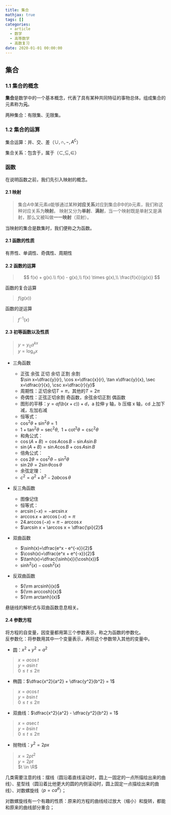 ```yaml
---
title: 集合
mathjax: true
tags: []
categories:
  - article
  - 数学
  - 高等数学
  - 高数复习
date: 2020-01-01 00:00:00
---
```


## 集合

### 1.1 集合的概念

**集合**是数学中的一个基本概念，代表了具有某种共同特征的事物总体。组成集合的元素称为**元**。

两种集合：有限集、无限集。

### 1.2 集合的运算

集合运算：并、交、差（$\cup, \cap,-,A^\complement$）

集合关系：包含于，属于（$\subset,\subseteq,\in$）

### 函数

在说明函数之前，我们先引入映射的概念。

#### 2.1 映射

> 集合$A$中某元素$a$能够通过某种**对应关系**对应到集合$B$中的$b$元素，我们称这种对应关系为**映射**。
> 映射又分为**单射**、**满射**，当一个映射既是单射又是满射，那么又被叫做**一一映射**（双射）。

当映射的集合是数集时，我们便称之为函数。

#### 2.1 函数的性质

有界性、单调性、奇偶性、周期性

#### 2.2 函数的运算

> $$
> f(x) + g(x).\\
> f(x) - g(x),\\
> f(x) \times g(x),\\
> \frac{f(x)}{g(x)}
> $$

函数的复合运算

> $f(g(x))$

函数的逆运算

> $f^{-1}(x)$

#### 2.3 初等函数以及性质

> $y = y_{0}a^{kx}$  
> $y = \log_{a}x$

- 三角函数

  - 正弦 余弦 正切 余切 正割 余割  
    $\sin x=\dfrac{y}{r}, \cos x=\dfrac{x}{r}, \tan x\dfrac{y}{x}, \sec x=\dfrac{r}{x}, \csc x=\dfrac{r}{y}$
  - 周期性：正切余切$T=\pi$，其他的$T=2\pi$
  - 奇偶性：正弦正切余割 奇函数，余弦余切正割 偶函数
  - 图形的平移：$y = af(b(x+c)) + d$，a 拉伸 y 轴，b 压缩 x 轴，cd 上加下减，左加右减
  - 恒等式：
  - $\cos^2 \theta + \sin^2 \theta = 1$
  - $1 + \tan^2 \theta = \sec^2 \theta ,\ \ 1 + \cot^2 \theta = \csc^2 \theta$
  - 和角公式：
  - $\cos(A + B) = \cos A \cos B - \sin A \sin B$
  - $\sin(A + B) = \sin A \cos B + \cos A \sin B$
  - 倍角公式：
  - $\cos2 \theta = \cos^2 \theta - \sin^2 \theta$
  - $\sin2 \theta = 2\sin \theta \cos \theta$
  - 余弦定理：
  - $c^2 = a^2 + b^2 - 2ab\cos \theta$

- 反三角函数

  - 图像记住
  - 恒等式：
  - $\arcsin(-x) = - \arcsin x$
  - $\arccos x + \arccos (-x) = \pi$
  - 24.$\arccos (-x) = \pi - \arccos x$
  - $\arcsin x + \arccos x = \dfrac{\pi}{2}$

- 双曲函数

  - $\sinh(x)=\dfrac{e^x - e^{-x}}{2}$
  - $\cosh(x)=\dfrac{e^x + e^{-x}}{2}$
  - $\tanh(x)=\dfrac{\sinh(x)}{\cosh(x)}$
  - $\sinh^2(x) - \cosh^2(x)$

- 反双曲函数
  - ${\rm arcsinh}(x)$
  - ${\rm arccosh}{x}$
  - ${\rm arctanh}(x)$

悬链线的解析式与双曲函数息息相关。

#### 2.4 参数方程

将方程的自变量，因变量都用第三个参数表示，称之为函数的参数化。  
反参数化：将参数用其中一个变量表示，再将这个参数带入其他的变量中。

- 圆：$x^2 + y^2 = a^2$

> $x = a\cos t$  
> $y = a\sin t$  
> $0 \le t \le 2\pi$

- 椭圆：$\dfrac{x^2}{a^2} + \dfrac{y^2}{b^2} = 1$

> $x = a\cos t$  
> $y = b\sin t$  
> $0 \le t \le 2\pi$

- 双曲线：$\dfrac{x^2}{a^2} - \dfrac{y^2}{b^2} = 1$

> $x = a\sec t$  
> $y = b\sin t$  
> $0 \le t \le 2\pi$

- 抛物线：$y^2 = 2px$

> $x = 2pt^2$  
> $y = 2pt$  
> $t \in \R$

几类需要注意的线：摆线（圆沿着直线滚动时，圆上一固定的一点所描绘出来的曲线）、星型线（圆沿着比他更大的圆的内侧滚动时，圆上固定一点描绘出来的曲线）、对数螺旋线（$p= ca^\theta$）；

对数螺旋线有一个有趣的性质：原来的方程的曲线经过放大（缩小）和旋转，都能和原来的曲线部分重合；
